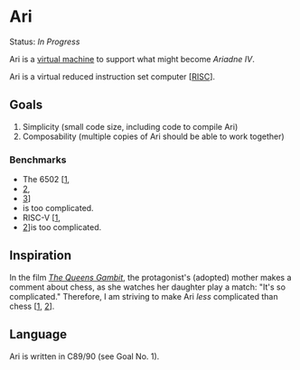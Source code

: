 Ari
===

Status: _In Progress_

Ari is a
[virtual machine](https://en.wikipedia.org/wiki/Virtual_machine)
to support what might become _Ariadne IV_.

Ari is a virtual
reduced instruction set computer
\[[RISC](https://en.wikipedia.org/wiki/Reduced_instruction_set_computer)\].

Goals
-----

 1. Simplicity (small code size, including code to compile Ari)
 2. Composability (multiple copies of Ari should be able to work together)

### Benchmarks

 - The 6502 \[[1](https://westerndesigncenter.com/wdc/documentation/w65c02s.pdf),
 - [2](https://en.wikipedia.org/wiki/MOS_Technology_6502),
 - [3](http://6502.org/)\]
 - is too complicated.
 - RISC-V \[[1](https://riscv.org/),
 - [2](https://en.wikipedia.org/wiki/RISC-V)\]is too complicated.

Inspiration
-----------

In the film [_The Queens Gambit_](https://www.netflix.com/title/80234304),
the protagonist's (adopted) mother makes a comment about chess,
as she watches her daughter play a match:
"It's so complicated."
Therefore, I am striving to make Ari _less_ complicated than chess
\[[1](https://handbook.fide.com/chapter/E012018),
[2](https://en.wikipedia.org/wiki/Rules_of_chess)\].

Language
--------

Ari is written in C89/90 (see Goal No. 1).
